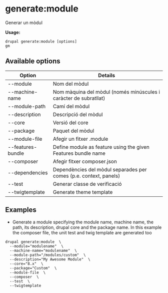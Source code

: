 # generate:module
Generar un mòdul

**Usage:**
```
drupal generate:module [options]
gm
```

## Available options
Option | Details
-------|-------------
--module | Nom del mòdul
--machine-name | Nom màquina del mòdul (només minúscules i caràcter de subratllat)
--module-path | Camí del mòdul
--description | Descripció del mòdul
--core | Versió del core
--package | Paquet del mòdul
--module-file | Afegir un fitxer .module
--features-bundle | Define module as feature using the given Features bundle name
--composer | Afegir fitxer composer.json
--dependencies | Dependències del mòdul separades per comes (p.e. context, panels)
--test | Generar classe de verificació
--twigtemplate | Generate theme template

## Examples
* Generate a module specifying the module name, machine name, the path, its description, drupal core and the package name. In this example the composer file, the unit test and twig template are generated too
```
drupal generate:module  \
  --module="modulename"  \
  --machine-name="modulename"  \
  --module-path="/modules/custom"  \
  --description="My Awesome Module"  \
  --core="8.x"  \
  --package="Custom"  \
  --module-file  \
  --composer  \
  --test  \
  --twigtemplate
```
